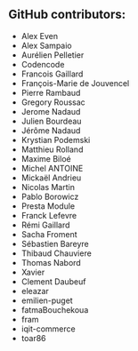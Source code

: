 GitHub contributors:
--------------------------------
- Alex Even
- Alex Sampaio
- Aurélien Pelletier
- Codencode
- Francois Gaillard
- François-Marie de Jouvencel
- Pierre Rambaud
- Gregory Roussac
- Jerome Nadaud
- Julien Bourdeau
- Jérôme Nadaud
- Krystian Podemski
- Matthieu Rolland
- Maxime Biloé
- Michel ANTOINE
- Mickaël Andrieu
- Nicolas Martin
- Pablo Borowicz
- Presta Module
- Franck Lefevre
- Rémi Gaillard
- Sacha Froment
- Sébastien Bareyre
- Thibaud Chauviere
- Thomas Nabord
- Xavier
- Clement Daubeuf
- eleazar
- emilien-puget
- fatmaBouchekoua
- fram
- iqit-commerce
- toar86